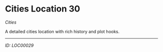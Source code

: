 # Cities Location 30

*Cities*

A detailed cities location with rich history and plot hooks.

---
*ID: LOC00029*